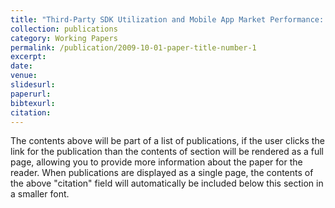 ```yaml
---
title: "Third-Party SDK Utilization and Mobile App Market Performance: An Empirical Study from the Boundary-Spanning Perspective"
collection: publications
category: Working Papers
permalink: /publication/2009-10-01-paper-title-number-1
excerpt: 
date: 
venue: 
slidesurl: 
paperurl: 
bibtexurl: 
citation: 
---
```

The contents above will be part of a list of publications, if the user clicks the link for the publication than the contents of section will be rendered as a full page, allowing you to provide more information about the paper for the reader. When publications are displayed as a single page, the contents of the above "citation" field will automatically be included below this section in a smaller font.
